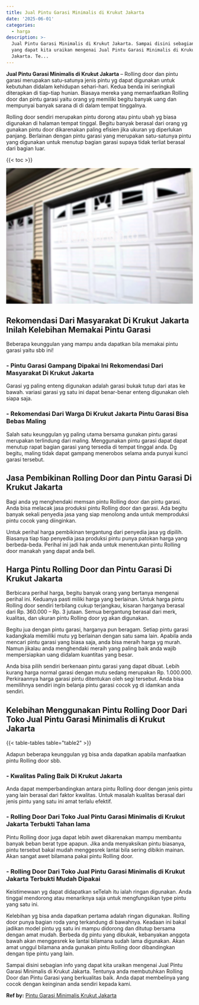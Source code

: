 ```yaml
---
title: Jual Pintu Garasi Minimalis di Krukut Jakarta
date: '2025-06-01'
categories:
  - harga
description: >-
  Jual Pintu Garasi Minimalis di Krukut Jakarta. Sampai disini sebagian info
  yang dapat kita uraikan mengenai Jual Pintu Garasi Minimalis di Krukut
  Jakarta. Te...
---
```


**Jual Pintu Garasi Minimalis di Krukut Jakarta** – Rolling door dan pintu garasi merupakan satu-satunya jenis pintu yg dapat digunakan untuk kebutuhan didalam kehidupan sehari-hari. Kedua benda ini seringkali diterapkan di tiap-tiap hunian. Biasaya mereka yang memanfaatkan Rolling door dan pintu garasi yaitu orang yg memiliki begitu banyak uang dan mempunyai banyak sarana di di dalam tempat tinggalnya.

Rolling door sendiri merupakan pintu dorong atau pintu ubah yg biasa digunakan di halaman tempat tinggal. Begitu banyak berasal dari orang yg gunakan pintu door dikarenakan paling efisien jika ukuran yg diperlukan panjang. Berlainan dengan pintu garasi yang merupakan satu-satunya pintu yang digunakan untuk menutup bagian garasi supaya tidak terliat berasal dari bagian luar.

{{< toc >}}

![Jual Pintu Garasi Minimalis di Krukut Jakarta](/images/pintu-garasi-42.png)

## Rekomendasi Dari Masyarakat Di Krukut Jakarta Inilah Kelebihan Memakai Pintu Garasi

Beberapa keunggulan yang mampu anda dapatkan bila memakai pintu garasi yaitu sbb ini!

### \- Pintu Garasi Gampang Dipakai Ini Rekomendasi Dari Masyarakat Di Krukut Jakarta

Garasi yg paling enteng digunakan adalah garasi bukak tutup dari atas ke bawah. variasi garasi yg satu ini dapat benar-benar enteng digunakan oleh siapa saja.

### \- Rekomendasi Dari Warga Di Krukut Jakarta Pintu Garasi Bisa Bebas Maling

Salah satu keunggulan yg paling utama bersama gunakan pintu garasi merupakan terlindung dari maling. Menggunakan pintu garasi dapat dapat menutup rapat bagian garasi yang tersedia di tempat tinggal anda. Dg begitu, maling tidak dapat gampang menerobos selama anda punyai kunci garasi tersebut.

## Jasa Pembikinan Rolling Door dan Pintu Garasi Di Krukut Jakarta

Bagi anda yg menghendaki memsan pintu Rolling door dan pintu garasi. Anda bisa melacak jasa produksi pintu Rolling door dan garasi. Ada begitu banyak sekali penyedia jasa yang siap menolong anda untuk memproduksi pintu cocok yang diinginkan.

Untuk perihal harga pembikinan tergantung dari penyedia jasa yg dipilih. Biasanya tiap tiap penyedia jasa produksi pintu punya patokan harga yang berbeda-beda. Perihal ini jadi hak anda untuk menentukan pintu Rolling door manakah yang dapat anda beli.

## Harga Pintu Rolling Door dan Pintu Garasi Di Krukut Jakarta

Berbicara perihal harga, begitu banyak orang yang bertanya mengenai perihal ini. Keduanya pasti miliki harga yang berlainan. Untuk harga pintu Rolling door sendiri terbilang cukup terjangkau, kisaran harganya berasal dari Rp. 360.000 – Rp. 3 jutaan. Semua bergantung berasal dari merk, kualitas, dan ukuran pintu Rolling door yg akan digunakan.

Begitu jua dengan pintu garasi, harganya pun beragam. Setiap pintu garasi kadangkala memiliki mutu yg berlainan dengan satu sama lain. Apabila anda mencari pintu garasi yang biasa saja, anda bisa meraih harga yg murah. Namun jikalau anda menghendaki meraih yang paling baik anda wajib mempersiapkan uang didalam kuantitas yang besar.

Anda bisa pilih sendiri berkenaan pintu garasi yang dapat dibuat. Lebih kurang harga normal garasi dengan mutu sedang merupakan Rp. 1.000.000. Perkiraannya harga garasi pintu ditentukan oleh segi tersebut. Anda bisa memilihnya sendiri ingin belanja pintu garasi cocok yg di idamkan anda sendiri.

## Kelebihan Menggunakan Pintu Rolling Door Dari Toko Jual Pintu Garasi Minimalis di Krukut Jakarta

{{< table-tables table="table2" >}}

Adapun beberapa keunggulan yg bisa anda dapatkan apabila manfaatkan pintu Rolling door sbb.

### \- Kwalitas Paling Baik Di Krukut Jakarta

Anda dapat memperbandingkan antara pintu Rolling door dengan jenis pintu yang lain berasal dari faktor kwalitas. Untuk masalah kualitas berasal dari jenis pintu yang satu ini amat terlalu efektif.

### \- Rolling Door Dari Toko Jual Pintu Garasi Minimalis di Krukut Jakarta Terbukti Tahan lama

Pintu Rolling door juga dapat lebih awet dikarenakan mampu membantu banyak beban berat type apapun. Jika anda menyaksikan pintu biasanya, pintu tersebut bakal mudah menggesrek lantai bila sering dibikin mainan. Akan sangat awet bilamana pakai pintu Rolling door.

### \- Rolling Door Dari Toko Jual Pintu Garasi Minimalis di Krukut Jakarta Terbukti Mudah Dipakai

Keistimewaan yg dapat didapatkan seTelah itu ialah ringan digunakan. Anda tinggal mendorong atau menariknya saja untuk mengfungsikan type pintu yang satu ini.

Kelebihan yg bisa anda dapatkan pertama adalah ringan digunakan. Rolling door punya bagian roda yang terkandung di bawahnya. Keadaan ini bakal jadikan model pintu yg satu ini mampu didorong dan ditutup bersama dengan amat mudah. Berbeda dg pintu yang dibukak, kebanyakan anggota bawah akan menggesrek ke lantai bilamana sudah lama digunakan. Akan amat unggul bilamana anda gunakan pintu Rolling door dibandingkan dengan tipe pintu yang lain.

Sampai disini sebagian info yang dapat kita uraikan mengenai Jual Pintu Garasi Minimalis di Krukut Jakarta. Tentunya anda membutuhkan Rolling Door dan Pintu Garasi yang berkualitas baik. Anda dapat membelinya yang cocok dengan keinginan anda sendiri kepada kami.

**Ref by:** [Pintu Garasi Minimalis Krukut Jakarta](https://id.wikipedia.org/wiki/Pintu)
